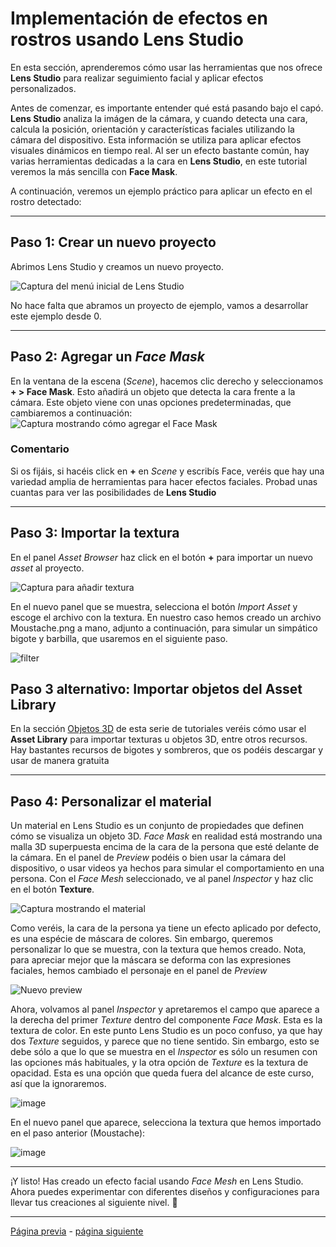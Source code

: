 # Implementación de efectos en rostros usando **Lens Studio**

En esta sección, aprenderemos cómo usar las herramientas que nos ofrece **Lens Studio** para realizar seguimiento facial y aplicar efectos personalizados.

Antes de comenzar, es importante entender qué está pasando bajo el capó. **Lens Studio** analiza la imágen de la cámara, y cuando detecta una cara, calcula la posición, orientación y características faciales utilizando la cámara del dispositivo. Esta información se utiliza para aplicar efectos visuales dinámicos en tiempo real. Al ser un efecto bastante común, hay varias herramientas dedicadas a la cara en **Lens Studio**, en este tutorial veremos la más sencilla con **Face Mask**.

A continuación, veremos un ejemplo práctico para aplicar un efecto en el rostro detectado:

---

## Paso 1: Crear un nuevo proyecto

Abrimos Lens Studio y creamos un nuevo proyecto.  

![Captura del menú inicial de Lens Studio](https://github.com/user-attachments/assets/29a26e19-aa35-4985-9255-f989cee6e5e7)

No hace falta que abramos un proyecto de ejemplo, vamos a desarrollar este ejemplo desde 0.

---

## Paso 2: Agregar un _Face Mask_

En la ventana de la escena (_Scene_), hacemos clic derecho y seleccionamos **+ > Face Mask**. Esto añadirá un objeto que detecta la cara frente a la cámara. Este objeto viene con unas opciones predeterminadas, que cambiaremos a continuación:
![Captura mostrando cómo agregar el Face Mask](https://github.com/user-attachments/assets/c60f0221-3c5f-4d09-b0a0-c9830a50f3fc)

### Comentario

Si os fijáis, si hacéis click en **+** en _Scene_ y escribís Face, veréis que hay una variedad amplia de herramientas para hacer efectos faciales. Probad unas cuantas para ver las posibilidades de **Lens Studio**

---

## Paso 3: Importar la textura

En el panel _Asset Browser_ haz click en el botón **+** para importar un nuevo _asset_ al proyecto. 

![Captura para añadir textura](https://github.com/user-attachments/assets/235b4668-94da-4420-9d57-2614a971753c)

En el nuevo panel que se muestra, selecciona el botón _Import Asset_ y escoge el archivo con la textura. En nuestro caso hemos creado un archivo Moustache.png a mano, adjunto a continuación, para simular un simpático bigote y barbilla, que usaremos en el siguiente paso.

![filter](https://github.com/user-attachments/assets/3275cdb1-aa9b-48f3-a150-225ca30d65d3)


## Paso 3 alternativo: Importar objetos del Asset Library

En la sección [Objetos 3D](Objetos-3D.md) de esta serie de tutoriales veréis cómo usar el **Asset Library** para importar texturas u objetos 3D, entre otros recursos. Hay bastantes recursos de bigotes y sombreros, que os podéis descargar y usar de manera gratuita

---
## Paso 4: Personalizar el material

Un material en Lens Studio es un conjunto de propiedades que definen cómo se visualiza un objeto 3D. _Face Mask_ en realidad está mostrando una malla 3D superpuesta encima de la cara de la persona que esté delante de la cámara. En el panel de _Preview_ podéis o bien usar la cámara del dispositivo, o usar videos ya hechos para simular el comportamiento en una persona.
Con el _Face Mesh_ seleccionado, ve al panel _Inspector_ y haz clic en el botón **Texture**. 

![Captura mostrando el material](https://github.com/user-attachments/assets/e9398947-68b6-4e09-93d6-c00159bf8f5c)

Como veréis, la cara de la persona ya tiene un efecto aplicado por defecto, es una espécie de máscara de colores. Sin embargo, queremos personalizar lo que se muestra, con la textura que hemos creado. Nota, para apreciar mejor que la máscara se deforma con las expresiones faciales, hemos cambiado el personaje en el panel de _Preview_

![Nuevo preview](https://github.com/user-attachments/assets/757fef9b-274d-46f0-81eb-f3841dfb2a2e)

Ahora, volvamos al panel _Inspector_ y apretaremos el campo que aparece a la derecha del primer _Texture_ dentro del componente _Face Mask_. Esta es la textura de color. En este punto Lens Studio es un poco confuso, ya que hay dos _Texture_ seguidos, y parece que no tiene sentido. Sin embargo, esto se debe sólo a que lo que se muestra en el _Inspector_ es sólo un resumen con las opciones más habituales, y la otra opción de _Texture_ es la textura de opacidad. Esta es una opción que queda fuera del alcance de este curso, así que la ignoraremos.

![image](https://github.com/user-attachments/assets/a975b555-0d04-4f13-a2e9-d5e3c93a3409)

En el nuevo panel que aparece, selecciona la textura que hemos importado en el paso anterior (Moustache):  

![image](https://github.com/user-attachments/assets/96460075-d8b4-4dd0-afb1-bb54111485c8)


---

¡Y listo! Has creado un efecto facial usando _Face Mesh_ en Lens Studio. Ahora puedes experimentar con diferentes diseños y configuraciones para llevar tus creaciones al siguiente nivel. 🚀

---
[Página previa](Studio.md) - [página siguiente](Device-Tracking.md)
